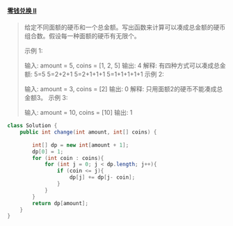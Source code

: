 #### [零钱兑换 II](https://leetcode-cn.com/problems/coin-change-2/)

> 给定不同面额的硬币和一个总金额。写出函数来计算可以凑成总金额的硬币组合数。假设每一种面额的硬币有无限个。 
>
>  示例 1:
>
> 输入: amount = 5, coins = [1, 2, 5]
>输出: 4
> 解释: 有四种方式可以凑成总金额:
> 5=5
> 5=2+2+1
> 5=2+1+1+1
> 5=1+1+1+1+1
> 示例 2:
> 
> 输入: amount = 3, coins = [2]
>输出: 0
> 解释: 只用面额2的硬币不能凑成总金额3。
> 示例 3:
> 
> 输入: amount = 10, coins = [10] 
>输出: 1
> 



```java
class Solution {
    public int change(int amount, int[] coins) {
        
        int[] dp = new int[amount + 1];
        dp[0] = 1;
        for (int coin : coins){
            for (int j = 0; j < dp.length; j++){
                if (coin <= j){
                    dp[j] += dp[j- coin]; 
                }
            }
        }
        return dp[amount];
    }
}
```

